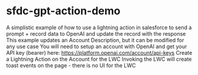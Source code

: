 # sfdc-gpt-action-demo

A simplistic example of how to use a lightning action in salesforce to send a prompt + record data to OpenAI and update the record with the response
This example updates an Account Description, but it can be modified for any use case
You will need to setup an account with OpenAI and get your API key (bearer) here: https://platform.openai.com/account/api-keys
Create a Lightning Action on the Account for the LWC
Invoking the LWC will create toast events on the page - there is no UI for the LWC
